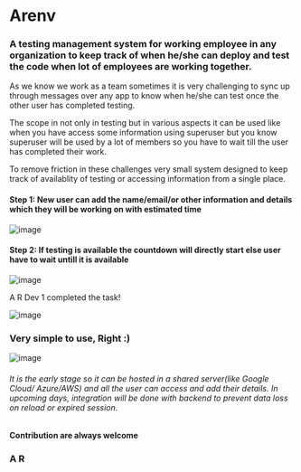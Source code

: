 # Arenv
### A testing management system for working employee in any organization to keep track of when he/she can deploy and test the code when lot of employees are working together.

As we know we work as a team sometimes it is very challenging to sync up through messages over any app to know when he/she can test once the other user has completed testing.

The scope in not only in testing but in various aspects it can be used like when you have access some information using superuser but you know superuser will be used by a lot of members so you have to wait till the user has completed their work.

To remove friction in these challenges very small system designed to keep track of availablity of testing or accessing information from a single place.



#### Step 1: New user can add the name/email/or other information and details which they will be working on with estimated time

![image](https://github.com/helloardanish/arenv/assets/24757027/f3ccd27e-edf0-49c8-93c2-9788467dd777)

#### Step 2: If testing is available the countdown will directly start else user have to wait untill it is available

![image](https://github.com/helloardanish/arenv/assets/24757027/80d86d64-0577-438b-a515-ee082c6a95f4)

A R Dev 1 completed the task!

![image](https://github.com/helloardanish/arenv/assets/24757027/81b375bf-8b26-4018-a07f-87d73f8e94a6)


### Very simple to use, Right :)

![image](https://github.com/helloardanish/arenv/assets/24757027/80f3227e-076d-49a6-9268-4b2d3f2db320)


###### It is the early stage so it can be hosted in a shared server(like Google Cloud/ Azure/AWS) and all the user can access and add their details. In upcoming days, integration will be done with backend to prevent data loss on reload or expired session.


**Contribution are always welcome**

### A R
